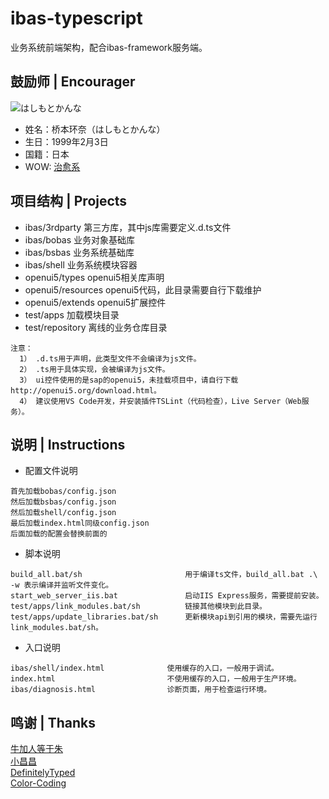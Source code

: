 # ibas-typescript
业务系统前端架构，配合ibas-framework服务端。

## 鼓励师 | Encourager
![](encourager.gif "はしもとかんな")
* 姓名：桥本环奈（はしもとかんな）
* 生日：1999年2月3日
* 国籍：日本
* WOW: [治愈系](http://www.bilibili.com/mobile/video/av1169895.html "B站指日可待")


## 项目结构 | Projects
* ibas/3rdparty        第三方库，其中js库需要定义.d.ts文件
* ibas/bobas           业务对象基础库
* ibas/bsbas           业务系统基础库
* ibas/shell           业务系统模块容器
* openui5/types        openui5相关库声明
* openui5/resources    openui5代码，此目录需要自行下载维护
* openui5/extends      openui5扩展控件
* test/apps            加载模块目录
* test/repository      离线的业务仓库目录

~~~
注意：
  1） .d.ts用于声明，此类型文件不会编译为js文件。
  2） .ts用于具体实现，会被编译为js文件。
  3） ui控件使用的是sap的openui5，未挂载项目中，请自行下载http://openui5.org/download.html。
  4） 建议使用VS Code开发，并安装插件TSLint（代码检查），Live Server（Web服务）。
~~~

## 说明 | Instructions
* 配置文件说明
~~~
首先加载bobas/config.json
然后加载bsbas/config.json
然后加载shell/config.json
最后加载index.html同级config.json
后面加载的配置会替换前面的
~~~
* 脚本说明
~~~
build_all.bat/sh                       用于编译ts文件，build_all.bat .\ -w 表示编译并监听文件变化。
start_web_server_iis.bat               启动IIS Express服务，需要提前安装。
test/apps/link_modules.bat/sh          链接其他模块到此目录。
test/apps/update_libraries.bat/sh      更新模块api到引用的模块，需要先运行link_modules.bat/sh。
~~~
* 入口说明
~~~
ibas/shell/index.html              使用缓存的入口，一般用于调试。
index.html                         不使用缓存的入口，一般用于生产环境。
ibas/diagnosis.html                诊断页面，用于检查运行环境。
~~~

## 鸣谢 | Thanks
[牛加人等于朱](http://baike.baidu.com/view/1769.htm "NiurenZhu")<br>
[小昌昌](http://baike.baidu.com/view/1831.htm "cyitianyou")<br>
[DefinitelyTyped](http://definitelytyped.org/ "TypeScript Definition")<br>
[Color-Coding](http://colorcoding.org/ "咔啦工作室")<br>
